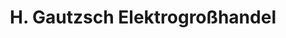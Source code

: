 ---
title: "H. Gautzsch Elektrogroßhandel"
url: /bocholt/h-gautzsch-elektrogrosshandel/
shop: Elektrisch
---